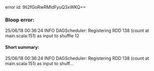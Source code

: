 error id: 9li2fGoRwRMIdFyuQ3xWKQ==
### Bloop error:

25/06/18 00:36:24 INFO DAGScheduler: Registering RDD 138 (count at main.scala:151) as input to shuffle 12
#### Short summary: 

25/06/18 00:36:24 INFO DAGScheduler: Registering RDD 138 (count at main.scala:151) as input to shuff...